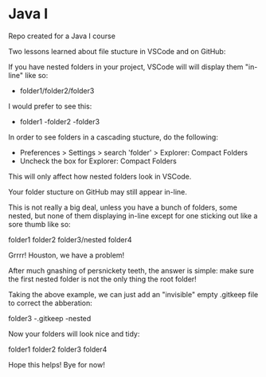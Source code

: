 # Java I

Repo created for a Java I course

Two lessons learned about file stucture in VSCode and on GitHub:

If you have nested folders in your project, VSCode will will display them
"in-line" like so:

- folder1/folder2/folder3

I would prefer to see this:

- folder1
  -folder2
  -folder3

In order to see folders in a cascading stucture, do the following:

- Preferences > Settings > search 'folder' > Explorer: Compact Folders
- Uncheck the box for Explorer: Compact Folders

This will only affect how nested folders look in VSCode.

Your folder stucture on GitHub may still appear in-line.

This is not really a big deal, unless you have a bunch of folders, some nested,
but none of them displaying in-line except for one sticking out like a sore thumb
like so:

folder1
folder2
folder3/nested
folder4

Grrrr! Houston, we have a problem!

After much gnashing of persnickety teeth, the answer is simple: make sure the
first nested folder is not the only thing the root folder!

Taking the above example, we can just add an "invisible" empty .gitkeep file
to correct the abberation:

folder3
-.gitkeep
-nested

Now your folders will look nice and tidy:

folder1
folder2
folder3
folder4

Hope this helps! Bye for now!
